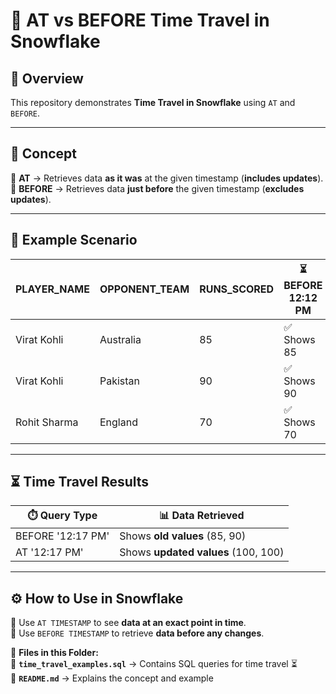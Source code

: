# 🚀 AT vs BEFORE Time Travel in Snowflake  

## 📌 Overview  
This repository demonstrates **Time Travel in Snowflake** using `AT` and `BEFORE`.  

---

## 📖 Concept  
🔹 **AT** → Retrieves data **as it was** at the given timestamp (**includes updates**).  
🔹 **BEFORE** → Retrieves data **just before** the given timestamp (**excludes updates**).  

---

## 🎯 Example Scenario  

| PLAYER_NAME   | OPPONENT_TEAM  | RUNS_SCORED | ⏳ BEFORE 12:12 PM | ⏳ AT 12:17 PM |
|--------------|--------------|------------|------------------|--------------|
| Virat Kohli  | Australia    | 85         | ✅ Shows 85       | ❌ (Updated) |
| Virat Kohli  | Pakistan     | 90         | ✅ Shows 90       | ❌ (Updated) |
| Rohit Sharma | England      | 70         | ✅ Shows 70       | ✅ Shows 70  |

---

## ⏳ Time Travel Results  

| ⏱️ Query Type          | 📊 Data Retrieved        |
|----------------------|----------------------|
| BEFORE '12:17 PM'   | Shows **old values** (85, 90) |
| AT '12:17 PM'       | Shows **updated values** (100, 100) |

---

## ⚙️ How to Use in Snowflake  
🔹 Use `AT TIMESTAMP` to see **data at an exact point in time**.  
🔹 Use `BEFORE TIMESTAMP` to retrieve **data before any changes**.  

📜 **Files in this Folder:**  
📂 **`time_travel_examples.sql`** → Contains SQL queries for time travel ⏳  
📂 **`README.md`** → Explains the concept and example  

 
